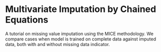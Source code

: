 # Multivariate Imputation by Chained Equations
A tutorial on missing value imputation using the MICE methodology. We compare cases when model is trained on complete data against imputed data, both with and without missing data indicator.  
